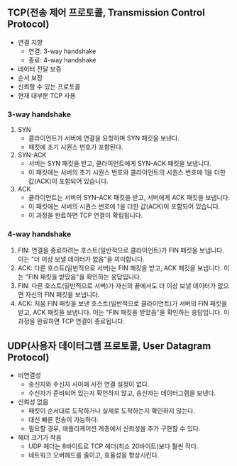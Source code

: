 ## TCP(전송 제어 프로토콜, Transmission Control Protocol)
- 연결 지향
  + 연결: 3-way handshake
  + 종료: 4-way handshake
- 데이터 전달 보증
- 순서 보장
- 신뢰할 수 있는 프로토콜
- 현재 대부분 TCP 사용

### 3-way handshake
1. SYN
   + 클라이언트가 서버에 연결을 요청하며 SYN 패킷을 보낸다.
   +  패킷에 초기 시퀀스 번호가 포함된다.
2. SYN-ACK
   + 서버는 SYN 패킷을 받고, 클라이언트에게 SYN-ACK 패킷을 보냅니다.
   + 이 패킷에는 서버의 초기 시퀀스 번호와 클라이언트의 시퀀스 번호에 1을 더한 값(ACK)이 포함되어 있습니다.
3. ACK
   + 클라이언트는 서버의 SYN-ACK 패킷을 받고, 서버에게 ACK 패킷을 보냅니다.
   + 이 패킷에는 서버의 시퀀스 번호에 1을 더한 값(ACK)이 포함되어 있습니다.
   + 이 과정을 완료하면 TCP 연결이 확립됩니다.

### 4-way handshake
1. FIN: 연결을 종료하려는 호스트(일반적으로 클라이언트)가 FIN 패킷을 보냅니다. 이는 "더 이상 보낼 데이터가 없음"을 의미합니다.
2. ACK: 다른 호스트(일반적으로 서버)는 FIN 패킷을 받고, ACK 패킷을 보냅니다. 이는 "FIN 패킷을 받았음"을 확인하는 응답입니다.
3. FIN: 다른 호스트(일반적으로 서버)가 자신의 끝에서도 더 이상 보낼 데이터가 없으면 자신의 FIN 패킷을 보냅니다.
4. ACK: 처음 FIN 패킷을 보낸 호스트(일반적으로 클라이언트)가 서버의 FIN 패킷을 받고, ACK 패킷을 보냅니다. 이는 "FIN 패킷을 받았음"을 확인하는 응답입니다. 이 과정을 완료하면 TCP 연결이 종료됩니다.

## UDP(사용자 데이터그램 프로토콜, User Datagram Protocol)
- 비연결성
  + 송신자와 수신자 사이에 사전 연결 설정이 없다.
  + 수신자가 준비되어 있는지 확인하지 않고, 송신자는 데이터그램을 보낸다.
- 신뢰성 없음
  + 패킷이 순서대로 도착하거나 실제로 도착하는지 확인하지 않는다.
  + 대신 빠른 전송이 가능하다.
  + 필요할 경우, 애플리케이션 계층에서 신뢰성을 추가 구현할 수 있다.
- 헤더 크기가 작음
  + UDP 헤더는 8바이트로 TCP 헤더(최소 20바이트)보다 훨씬 작다.
  + 네트워크 오버헤드를 줄이고, 효율성을 향상시킨다.
